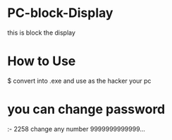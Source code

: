 # PC-block-Display
this is block the display 

# How to Use 
$ convert into .exe and use as the hacker your pc 

# you can change password 
  :- 2258 change any number 9999999999999...
